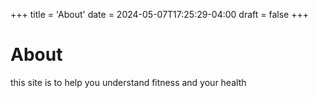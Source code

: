 +++
title = 'About'
date = 2024-05-07T17:25:29-04:00
draft = false
+++
# About 

this site is to help you understand fitness and your health